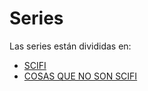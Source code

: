 # Series

Las series están divididas en:

- [SCIFI](https://github.com/terceranexus6/must_watch/blob/master/Series/SCIFI.md)
- [COSAS QUE NO SON SCIFI](https://github.com/terceranexus6/must_watch/blob/master/Series/NOSCIFI.md)
